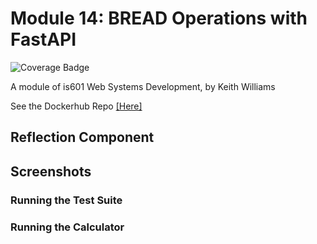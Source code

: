 # Module 14: BREAD Operations with FastAPI
![Coverage Badge](https://github.com/lcphutchinson/is601_14/actions/workflows/ci-cd.yml/badge.svg)

A module of is601 Web Systems Development, by Keith Williams


See the Dockerhub Repo [[Here]](https://hub.docker.com/repository/docker/lcphutchinson/is601_14)

## Reflection Component

## Screenshots

### Running the Test Suite

### Running the Calculator

